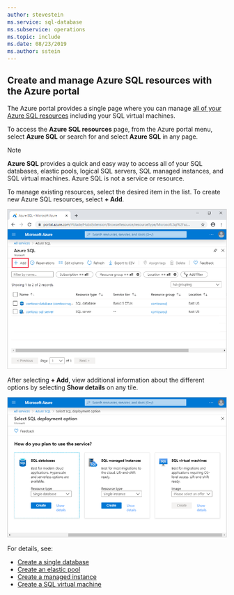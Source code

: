 ```yaml
---
author: stevestein
ms.service: sql-database
ms.subservice: operations  
ms.topic: include
ms.date: 08/23/2019
ms.author: sstein
---
```


## Create and manage Azure SQL resources with the Azure portal

The Azure portal provides a single page where you can manage [all of your Azure SQL resources](https://go.microsoft.com/fwlink/?linkid=2100641) including your SQL virtual machines.

To access the **Azure SQL resources** page, from the Azure portal menu, select **Azure SQL** or search for and select **Azure SQL** in any page.

> [!NOTE]
> **Azure SQL** provides a quick and easy way to access all of your SQL databases, elastic pools, logical SQL servers, SQL managed instances, and SQL virtual machines. Azure SQL is not a service or resource. 

To manage existing resources, select the desired item in the list. To create new Azure SQL resources, select **+ Add**. 

![Azure SQL portal page](../media/sql-database-technical-overview/add-azure-sql-resources.png)

After selecting **+ Add**, view additional information about the different options by selecting **Show details** on any tile.

![databases tile details](../media/sql-database-technical-overview/single-sql-database-deployment-options.png)

For details, see:

- [Create a single database](../../azure-sql/database/quickstart-create-single-database.md)
- [Create an elastic pool](../../azure-sql/database/elastic-pool-overview.md#creating-a-new-sql-database-elastic-pool-using-the-azure-portal)
- [Create a managed instance](../../azure-sql/managed-instance/quickstart-create-instance.md)
- [Create a SQL virtual machine](../../virtual-machines/windows/sql/quickstart-sql-vm-create-portal.md)